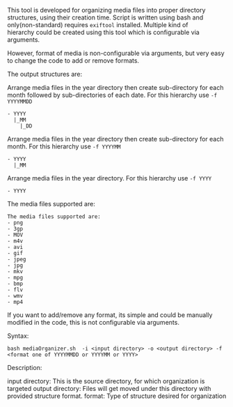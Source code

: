 This tool is developed for organizing media files into proper directory
structures, using their creation time. Script is written using bash and
only(non-standard) requires ```exiftool```  installed. Multiple kind of  
hierarchy could be created using this tool which is configurable via 
arguments. 

However, format of media is non-configurable via arguments, but very
easy to change the code to add or remove formats. 





The output structures are:

Arrange media files in the year directory then create sub-directory for each month followed by sub-directories of each date. For this hierarchy use ```-f YYYYMMDD``` 

```
- YYYY
  |_MM
    |_DD
```
Arrange media files in the year directory then create sub-directory for each month. For this hierarchy use ```-f YYYYMM``` 
```
- YYYY
  |_MM
```

Arrange media files in the year directory. For this hierarchy use ```-f YYYY``` 
```
- YYYY
```
The media files supported are: 
```
The media files supported are:
- png
- 3gp
- MOV
- m4v
- avi
- gif
- jpeg
- jpg
- mkv
- mpg
- bmp
- flv
- wmv
- mp4
```
If you want to add/remove any format, its simple and could be manually modified
in the code, this is not configurable via arguments. 


Syntax:
```
bash mediaOrganizer.sh  -i <input directory> -o <output directory> -f <format one of YYYYMMDD or YYYYMM or YYYY>
```
Description:

input directory: This is the source directory, for which organization is targeted
output directory: Files will get moved under this directory with provided structure format.
format: Type of structure desired for organization
